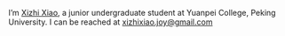 I’m [Xizhi Xiao](https://ladysausage.github.io), a junior undergraduate student at Yuanpei College, Peking University. I can be reached at xizhixiao.joy@gmail.com
